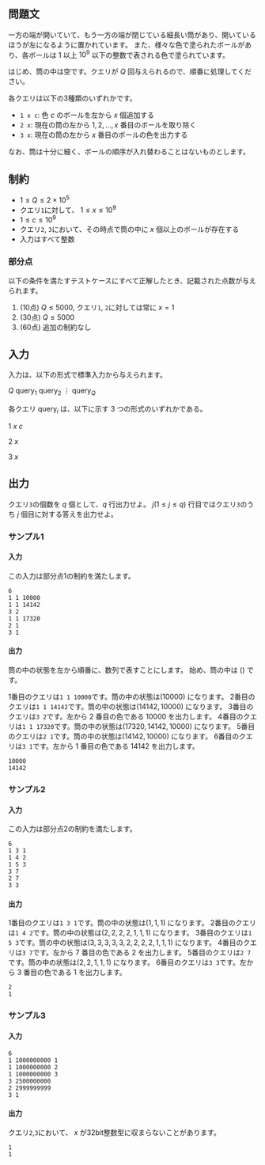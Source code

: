 ## 問題文

一方の端が開いていて、もう一方の端が閉じている細長い筒があり、開いているほうが左になるように置かれています。
また、様々な色で塗られたボールがあり、各ボールは $1$ 以上 $10^{9}$ 以下の整数で表される色で塗られています。

はじめ、筒の中は空です。クエリが $Q$ 回与えられるので、順番に処理してください。

各クエリは以下の3種類のいずれかです。

- `1 x c`: 色 $c$ のボールを左から $x$ 個追加する
- `2 x`: 現在の筒の左から $1, 2, \ldots, x$ 番目のボールを取り除く
- `3 x`: 現在の筒の左から $x$ 番目のボールの色を出力する

なお、筒は十分に細く、ボールの順序が入れ替わることはないものとします。

## 制約

- $1 \leq Q \leq 2 \times 10^{5}$
- クエリ`1`に対して、 $1 \leq x \leq 10^{9}$
- $1 \leq c \leq 10^{9}$
- クエリ`2`, `3`において、その時点で筒の中に $x$ 個以上のボールが存在する
- 入力はすべて整数

### 部分点

以下の条件を満たすテストケースにすべて正解したとき、記載された点数が与えられます。
1. (10点) $Q \leq 5000$, クエリ`1`, `2`に対しては常に $x = 1$ 
1. (30点) $Q \leq 5000$
1. (60点) 追加の制約なし

## 入力

入力は、以下の形式で標準入力から与えられます。
<div class="code-math">

$Q$
$\mathrm{query}_1$
$\mathrm{query}_2$
$\vdots$
$\mathrm{query}_Q$
</div>

各クエリ $\mathrm{query}_i$ は、以下に示す $3$ つの形式のいずれかである。

<div class="code-math">

$1$ $x$ $c$
</div>
<div class="code-math">

$2$ $x$
</div>
<div class="code-math">

$3$ $x$
</div>

## 出力

クエリ`3`の個数を $q$ 個として、$q$ 行出力せよ。
$j (1 \leq j \leq q)$ 行目ではクエリ`3`のうち $j$ 個目に対する答えを出力せよ。

### サンプル1
#### 入力

この入力は部分点1の制約を満たします。

```
6
1 1 10000
1 1 14142
3 2
1 1 17320
2 1
3 1
```

#### 出力

筒の中の状態を左から順番に、数列で表すことにします。
始め、筒の中は $()$ です。

1番目のクエリは`1 1 10000`です。筒の中の状態は$(10000)$ になります。
2番目のクエリは`1 1 14142`です。筒の中の状態は$(14142, 10000)$ になります。
3番目のクエリは`3 2`です。左から $2$ 番目の色である $10000$ を出力します。
4番目のクエリは`1 1 17320`です。筒の中の状態は$(17320, 14142, 10000)$ になります。
5番目のクエリは`2 1`です。筒の中の状態は$(14142, 10000)$ になります。
6番目のクエリは`3 1`です。左から $1$ 番目の色である $14142$ を出力します。

```
10000
14142
```


### サンプル2
#### 入力

この入力は部分点2の制約を満たします。

```
6
1 3 1
1 4 2
1 5 3
3 7
2 7
3 3
```

#### 出力

1番目のクエリは`1 3 1`です。筒の中の状態は$(1, 1, 1)$ になります。
2番目のクエリは`1 4 2`です。筒の中の状態は$(2, 2, 2, 2, 1, 1, 1)$ になります。
3番目のクエリは`1 5 3`です。筒の中の状態は$(3, 3, 3, 3, 3, 2, 2, 2, 2, 1, 1, 1)$ になります。
4番目のクエリは`3 7`です。左から $7$ 番目の色である $2$ を出力します。
5番目のクエリは`2 7`です。筒の中の状態は$(2, 2, 1, 1, 1)$ になります。
6番目のクエリは`3 3`です。左から $3$ 番目の色である $1$ を出力します。

```
2
1
```

### サンプル3
#### 入力

```
6
1 1000000000 1
1 1000000000 2
1 1000000000 3
3 2500000000
2 2999999999
3 1
```

#### 出力

クエリ`2`,`3`において、 $x$ が32bit整数型に収まらないことがあります。

```
1
1
```
